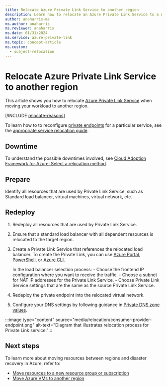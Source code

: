 ```yaml
---
title: Relocate Azure Private Link Service to another region
description: Learn how to relocate an Azure Private Link Service to a new region
author: anaharris-ms
ms.author: anaharris
ms.reviewer: anaharris
ms.date: 01/31/2024
ms.service: azure-private-link
ms.topic: concept-article
ms.custom:
  - subject-relocation
---
```


# Relocate Azure Private Link Service to another region



This article shows you how to relocate [Azure Private Link Service](/azure/private-link/private-link-overview) when moving your workload to another region. 

[!INCLUDE [relocate-reasons](./includes/service-relocation-reason-include.md)]

To learn how to to reconfigure [private endpoints](/azure/private-link/private-link-overview) for a particular service, see the [appropriate service relocation guide](overview-relocation.md).



## Downtime

To understand the possible downtimes involved, see [Cloud Adoption Framework for Azure: Select a relocation method](/azure/cloud-adoption-framework/relocate/select#select-a-relocation-method).



## Prepare

Identify all resources that are used by Private Link Service, such as Standard load balancer, virtual machines, virtual network, etc.



## Redeploy

1. Redeploy all resources that are used by Private Link Service.

1. Ensure that a standard load balancer with all dependent resources is relocated to the target region.

1. Create a Private Link Service that references the relocated load balancer. To create the Private Link, you can use [Azure Portal](/azure/private-link/create-private-link-service-portal), [PowerShell](/azure/private-link/create-private-link-service-powershell), or [Azure CLI](/azure/private-link/create-private-link-service-cli). 

    In the load balancer selection process:
        - Choose the frontend IP configuration where you want to receive the traffic. 
        - Choose a subnet for NAT IP addresses for the Private Link Service. 
        - Choose Private Link Service settings that are the same as the source Private Link Service. 
    
1. Redeploy the private endpoint into the relocated virtual network.

1. Configure your DNS settings by following guidance in [Private DNS zone values](/azure/private-link/private-endpoint-dns?branch=main).


:::image type="content" source="media/relocation/consumer-provider-endpoint.png" alt-text="Diagram that illustrates relocation process for Private Link service.":::

## Next steps

To learn more about moving resources between regions and disaster recovery in Azure, refer to:

- [Move resources to a new resource group or subscription](../azure-resource-manager/management/move-resource-group-and-subscription.md)
- [Move Azure VMs to another region](../site-recovery/azure-to-azure-tutorial-migrate.md)
